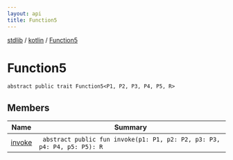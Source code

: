 ```yaml
---
layout: api
title: Function5
---
```

[stdlib](../../index.html) / [kotlin](../index.html) / [Function5](index.html)

# Function5

```
abstract public trait Function5<P1, P2, P3, P4, P5, R> 
```
## Members
| Name | Summary |
|------|---------|
|[invoke](invoke.html)|&nbsp;&nbsp;`abstract public fun invoke(p1: P1, p2: P2, p3: P3, p4: P4, p5: P5): R`<br>|
